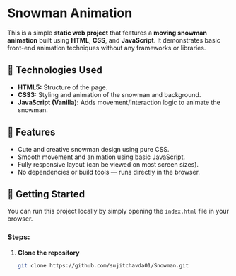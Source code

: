 # Snowman Animation

This is a simple **static web project** that features a **moving snowman animation** built using **HTML**, **CSS**, and **JavaScript**. It demonstrates basic front-end animation techniques without any frameworks or libraries.

## 🔧 Technologies Used

- **HTML5:** Structure of the page.
- **CSS3:** Styling and animation of the snowman and background.
- **JavaScript (Vanilla):** Adds movement/interaction logic to animate the snowman.

## 🎨 Features

- Cute and creative snowman design using pure CSS.
- Smooth movement and animation using basic JavaScript.
- Fully responsive layout (can be viewed on most screen sizes).
- No dependencies or build tools — runs directly in the browser.

## 🚀 Getting Started

You can run this project locally by simply opening the `index.html` file in your browser.

### Steps:

1. **Clone the repository**
   ```bash
   git clone https://github.com/sujitchavda01/Snowman.git

